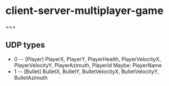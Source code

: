 # client-server-multiplayer-game
===

## UDP types
- 0 -- [Player] PlayerX, PlayerY, PlayerHealth, PlayerVelocityX, PlayerVelocityY, PlayerAzimuth, PlayerId Maybe: PlayerName
- 1 -- [Bullet] BulletX, BulletY, BulletVelocityX, BulletVelocityY, BulletAzimuth